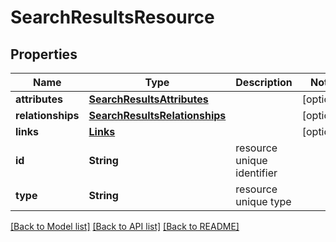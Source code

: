 # SearchResultsResource

## Properties
Name | Type | Description | Notes
------------ | ------------- | ------------- | -------------
**attributes** | [**SearchResultsAttributes**](SearchResultsAttributes.md) |  | [optional] 
**relationships** | [**SearchResultsRelationships**](SearchResultsRelationships.md) |  | [optional] 
**links** | [**Links**](Links.md) |  | [optional] 
**id** | **String** | resource unique identifier | 
**type** | **String** | resource unique type | 

[[Back to Model list]](../README.md#documentation-for-models) [[Back to API list]](../README.md#documentation-for-api-endpoints) [[Back to README]](../README.md)


